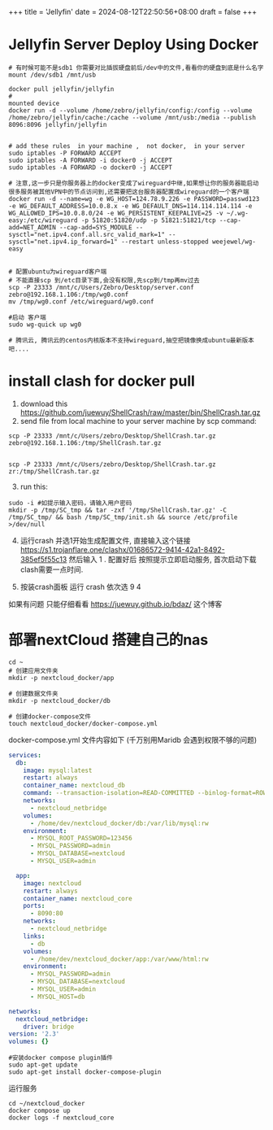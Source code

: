 +++
title = 'Jellyfin'
date = 2024-08-12T22:50:56+08:00
draft = false
+++

# Jellyfin Server Deploy Using Docker

```shell
# 有时候可能不是sdb1 你需要对比插拔硬盘前后/dev中的文件,看看你的硬盘到底是什么名字
mount /dev/sdb1 /mnt/usb

docker pull jellyfin/jellyfin
#                                                                                                      mounted device
docker run -d --volume /home/zebro/jellyfin/config:/config --volume /home/zebro/jellyfin/cache:/cache --volume /mnt/usb:/media --publish 8096:8096 jellyfin/jellyfin
```

```shell

# add these rules  in your machine ,  not docker,  in your server
sudo iptables -P FORWARD ACCEPT
sudo iptables -A FORWARD -i docker0 -j ACCEPT
sudo iptables -A FORWARD -o docker0 -j ACCEPT

# 注意,这一步只是你服务器上的docker变成了wireguard中继,如果想让你的服务器能启动很多服务被其他VPN中的节点访问到,还需要把这台服务器配置成wireguard的一个客户端
docker run -d --name=wg -e WG_HOST=124.78.9.226 -e PASSWORD=passwd123 -e WG_DEFAULT_ADDRESS=10.0.8.x -e WG_DEFAULT_DNS=114.114.114.114 -e WG_ALLOWED_IPS=10.0.8.0/24 -e WG_PERSISTENT_KEEPALIVE=25 -v ~/.wg-easy:/etc/wireguard -p 51820:51820/udp -p 51821:51821/tcp --cap-add=NET_ADMIN --cap-add=SYS_MODULE --sysctl="net.ipv4.conf.all.src_valid_mark=1" --sysctl="net.ipv4.ip_forward=1" --restart unless-stopped weejewel/wg-easy


# 配置ubuntu为wireguard客户端
# 不能直接scp 到/etc目录下面,会没有权限,先scp到/tmp再mv过去
scp -P 23333 /mnt/c/Users/Zebro/Desktop/server.conf zebro@192.168.1.106:/tmp/wg0.conf
mv /tmp/wg0.conf /etc/wireguard/wg0.conf

#启动 客户端
sudo wg-quick up wg0

# 腾讯云, 腾讯云的centos内核版本不支持wireguard,抽空把镜像换成ubuntu最新版本吧....

  ```


# install clash for docker pull
1. download this https://github.com/juewuy/ShellCrash/raw/master/bin/ShellCrash.tar.gz
2. send file from local machine to your server machine by scp command:
```shell 
scp -P 23333 /mnt/c/Users/zebro/Desktop/ShellCrash.tar.gz zebro@192.168.1.106:/tmp/ShellCrash.tar.gz


scp -P 23333 /mnt/c/Users/zebro/Desktop/ShellCrash.tar.gz zr:/tmp/ShellCrash.tar.gz
```

3. run this:
```shell
sudo -i #如提示输入密码，请输入用户密码
mkdir -p /tmp/SC_tmp && tar -zxf '/tmp/ShellCrash.tar.gz' -C /tmp/SC_tmp/ && bash /tmp/SC_tmp/init.sh && source /etc/profile >/dev/null

```

4. 运行crash 并选1开始生成配置文件, 直接输入这个链接  https://s1.trojanflare.one/clashx/01686572-9414-42a1-8492-385ef5f55c13  然后输入 1 .  配置好后 按照提示立即启动服务, 首次启动下载clash需要一点时间.

5. 按装crash面板  运行 crash  依次选 9   4

如果有问题 只能仔细看看 https://juewuy.github.io/bdaz/ 这个博客


#  部署nextCloud 搭建自己的nas

```shell
cd ~
# 创建应用文件夹
mkdir -p nextcloud_docker/app

# 创建数据文件夹
mkdir -p nextcloud_docker/db

# 创建docker-compose文件
touch nextcloud_docker/docker-compose.yml
```

docker-compose.yml 文件内容如下 (千万别用Maridb 会遇到权限不够的问题)
```yml
services:
  db:
    image: mysql:latest
    restart: always
    container_name: nextcloud_db
    command: --transaction-isolation=READ-COMMITTED --binlog-format=ROW
    networks:
      - nextcloud_netbridge
    volumes:
      - /home/dev/nextcloud_docker/db:/var/lib/mysql:rw
    environment:
      - MYSQL_ROOT_PASSWORD=123456
      - MYSQL_PASSWORD=admin
      - MYSQL_DATABASE=nextcloud
      - MYSQL_USER=admin

  app:
    image: nextcloud
    restart: always
    container_name: nextcloud_core
    ports:
      - 8090:80
    networks:
      - nextcloud_netbridge
    links:
      - db
    volumes:
      - /home/dev/nextcloud_docker/app:/var/www/html:rw
    environment:
      - MYSQL_PASSWORD=admin
      - MYSQL_DATABASE=nextcloud
      - MYSQL_USER=admin
      - MYSQL_HOST=db

networks:
  nextcloud_netbridge:
    driver: bridge
version: '2.3'
volumes: {}

```


```shell
#安装docker compose plugin插件
sudo apt-get update
sudo apt-get install docker-compose-plugin
```

运行服务
```shell
cd ~/nextcloud_docker
docker compose up 
docker logs -f nextcloud_core
```
